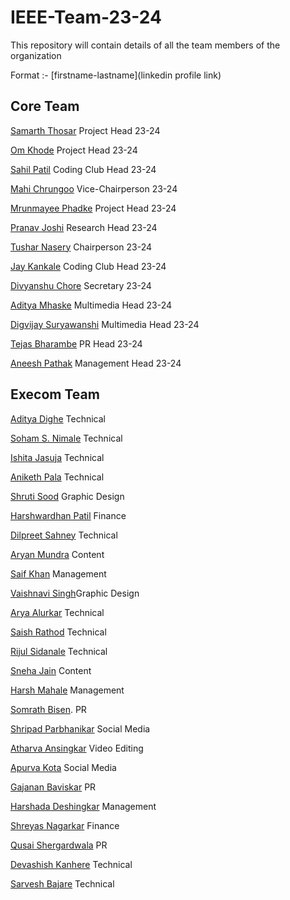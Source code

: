 # IEEE-Team-23-24

This repository will contain details of all the team members of the organization

Format :- [firstname-lastname](linkedin profile link)

## Core Team

[Samarth Thosar](https://www.linkedin.com/in/samarth-thosar/ "Open linkedin") Project Head 23-24

[Om Khode](https://www.linkedin.com/in/om-khode/) Project Head 23-24

[Sahil Patil](https://www.linkedin.com/in/sahil-patil-/) Coding Club Head 23-24

[Mahi Chrungoo](https://www.linkedin.com/in/mahi-chrungoo/) Vice-Chairperson 23-24

[Mrunmayee Phadke](https://www.linkedin.com/in/mrunmayee-phadke-635060241/) Project Head 23-24

[Pranav Joshi](https://www.linkedin.com/in/pranav-joshi-168298231/) Research Head 23-24

[Tushar Nasery](https://www.linkedin.com/in/tushar-nasery/) Chairperson 23-24

[Jay Kankale](https://www.linkedin.com/in/jay-kankale-543a41232/ "Open Linked In") Coding Club Head 23-24

[Divyanshu Chore](https://www.linkedin.com/in/divyanshu-chore-2bb413223/ "Open LinkedIn") Secretary 23-24

[Aditya Mhaske](https://www.linkedin.com/in/aditya-mhaske-77a642223/ "Open Linked In") Multimedia Head 23-24

[Digvijay Suryawanshi](https://www.linkedin.com/in/digvijay-suryawanshi-844576229/ "Open LinkeIn") Multimedia Head 23-24

[Tejas Bharambe](https://www.linkedin.com/in/tejas-bharambe-8b0512230/ "Open LinkedIn") PR Head 23-24

[Aneesh Pathak](https://www.linkedin.com/in/aneesh-pathak-a799bb22b/ "Open LinkedIn") Management Head 23-24

## Execom Team

[Aditya Dighe](https://www.linkedin.com/in/aditya-dighe/ "Open Linkedin") Technical

[Soham S. Nimale](https://www.linkedin.com/in/soham-nimale-500692257/ "Open Linkedin") Technical

[Ishita Jasuja](https://www.linkedin.com/in/ishita-jasuja-52286b257/ "Open Linkedin") Technical

[Aniketh Pala](https://www.linkedin.com/in/aniketh-pala-415290257/ "Open Linkedin") Technical

[Shruti Sood](https://www.linkedin.com/in/shruti-sood-306b6a258/ "Open Linkedin") Graphic Design

[Harshwardhan Patil](https://www.linkedin.com/in/harshwardhan-patil-b95ab0241/ "Open Linkedin") Finance

[Dilpreet Sahney](https://www.linkedin.com/in/dilpreet-singh-sahney-302094250/ "Open Linkedin") Technical

[Aryan Mundra](https://www.linkedin.com/in/aryan-mundra-512b64218/ "Open Linkedin") Content

[Saif Khan](https://www.linkedin.com/in/saif-khan-31602b276/ "Open Linkedin") Management

[Vaishnavi Singh](https://www.linkedin.com/in/vaishnavi-singh-bb2503253/ "Open Linkedin")Graphic Design

[Arya Alurkar](https://www.linkedin.com/in/arya-alurkar-b60a8827b/ "Open LinkedIn") Technical

[Saish Rathod](https://www.linkedin.com/in/saish-rathod-18a4b3260/ "Open Linkedin") Technical

[Rijul Sidanale](https://www.linkedin.com/in/rijul-sidanale-81955024b/ "Open Linkedin") Technical 

[Sneha Jain](https://www.linkedin.com/in/sneha-jain-473357261/ "Open Linkedin") Content

[Harsh Mahale](https://www.linkedin.com/in/harsh-mahale-858b2725b/ "Open Linkedin")  Management

[Somrath Bisen](https://www.linkedin.com/in/somrath-bisen-5549441aa/ "Open LinkedIn"). PR

[Shripad Parbhanikar](https://www.linkedin.com/in/shripad-parbhanikar-954a38259/ "Open LinkedIn") Social Media

[Atharva Ansingkar](https://www.linkedin.com/in/atharva-ansingkar-793134142// "Open LinkedIn") Video Editing

[Apurva Kota](https://www.linkedin.com/in/apurva-kota-714084252/ "Open LinkedIn") Social Media

[Gajanan Baviskar](https://www.linkedin.com/in/gajanan-baviskar-8942ba264/ "Open LinkedIn") PR

[Harshada Deshingkar](https://www.linkedin.com/in/harshada-deshingkar-7330a0248/ "Open Linkedin") Management

[Shreyas Nagarkar](https://www.linkedin.com/in/shreyas-nagarkar-156237280/ "Open LinkedIn") Finance

[Qusai Shergardwala](https://www.linkedin.com/in/qusai-shergardwala-8a6404259/ "Open LinkedIn") PR

[Devashish Kanhere](https://www.linkedin.com/in/devashish-kanhere/ "Open Linkedin") Technical

[Sarvesh Bajare](https://www.linkedin.com/in/sarvesh-bajare-bb181a252/ "Open LinkedIn") Technical
